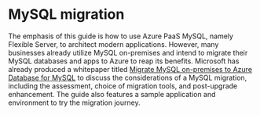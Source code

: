 # MySQL migration

The emphasis of this guide is how to use Azure PaaS MySQL, namely Flexible Server, to architect modern applications. However, many businesses already utilize MySQL on-premises and intend to migrate their MySQL databases and apps to Azure to reap its benefits. Microsoft has already produced a whitepaper titled [Migrate MySQL on-premises to Azure Database for MySQL](https://docs.microsoft.com/azure/mysql/migrate/mysql-on-premises-azure-db/01-mysql-migration-guide-intro) to discuss the considerations of a MySQL migration, including the assessment, choice of migration tools, and post-upgrade enhancement. The guide also features a sample application and environment to try the migration journey.
